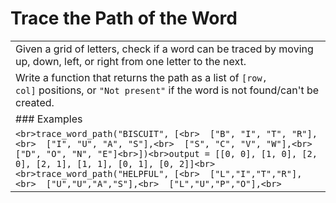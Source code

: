 # Trace the Path of the Word

|                                                                                                                                                                                                                                                                                                                                              |
| -------------------------------------------------------------------------------------------------------------------------------------------------------------------------------------------------------------------------------------------------------------------------------------------------------------------------------------------- |
| Given a grid of letters, check if a word can be traced by moving up, down, left, or right from one letter to the next.                                                                                                                                                                                                                       |
| Write a function that returns the path as a list of `[row, col]` positions, or `"Not present"` if the word is not found/can't be created.                                                                                                                                                                                                    |
| ### Examples                                                                                                                                                                                                                                                                                                                                 |
| ```<br>trace_word_path("BISCUIT", [<br>  ["B", "I", "T", "R"],<br>  ["I", "U", "A", "S"],<br>  ["S", "C", "V", "W"],<br>  ["D", "O", "N", "E"]<br>])<br>output = [[0, 0], [1, 0], [2, 0], [2, 1], [1, 1], [0, 1], [0, 2]]<br><br>trace_word_path("HELPFUL", [<br>  ["L","I","T","R"],<br>  ["U","U","A","S"],<br>  ["L","U","P","O"],<br>``` |
